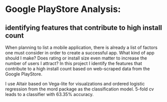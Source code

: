 # Google PlayStore Analysis: 
## identifying features that contribute to high install count

When planning to list a mobile application, there is already a list of factors one must consider in order to create a successful app. What kind of app should I make? Does rating or install size even matter to increase the number of users I attract? In this project I identify the features that contribute to a high install count based on web-scraped data from the Google PlayStore. 

I use Altair based on Vega-lite for visualzations and ordered logistic regression from the mord package as the classification model. 5-fold cv leads to a classifier with 63.35% accuracy.
